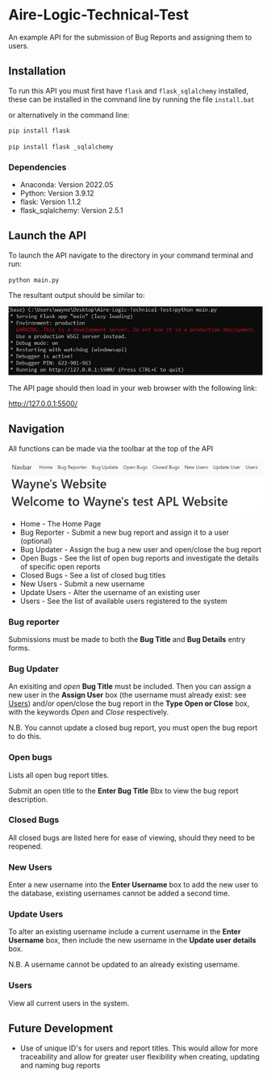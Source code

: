 # Aire-Logic-Technical-Test

An example API for the submission of Bug Reports and assigning them to users.
## Installation

To run this API you must first have `flask` and `flask_sqlalchemy` installed, these can be installed in the command line by running the file `install.bat`

or alternatively in the command line:
```
pip install flask

pip install flask _sqlalchemy
```

### Dependencies

- Anaconda: Version 2022.05
- Python: Version 3.9.12
- flask: Version 1.1.2
- flask_sqlalchemy: Version 2.5.1

## Launch the API

To launch the API navigate to the directory in your command terminal and run:

`python main.py`

The resultant output should be similar to:

![](https://github.com/wgould91/Aire-Logic-Technical-Test/blob/main/Run%20main.png)

The API page should then load in your web browser with the following link:

http://127.0.0.1:5500/

## Navigation

All functions can be made via the toolbar at the top of the API

![](https://github.com/wgould91/Aire-Logic-Technical-Test/blob/main/Nav%20Bar.png)

- Home - The Home Page
- Bug Reporter - Submit a new bug report and assign it to a user (optional)
- Bug Updater - Assign the bug a new user and open/close the bug report
- Open Bugs - See the list of open bug reports and investigate the details of specific open reports
- Closed Bugs - See a list of closed bug titles
- New Users - Submit a new username
- Update Users - Alter the username of an existing user
- Users - See the list of available users registered to the system

### Bug reporter

Submissions must be made to both the **Bug Title** and **Bug Details** entry forms.

### Bug Updater

An exisiting and *open* **Bug Title** must be included. Then you can assign a new user in the **Assign User** box (the username must already exist: see [Users](https://github.com/wgould91/Aire-Logic-Technical-Test/blob/main/README.md#users)) and/or open/close the bug report in the **Type Open or Close** box, with the keywords *Open* and *Close* respectively.

N.B. You cannot update a closed bug report, you must open the bug report to do this.

### Open bugs

Lists all open bug report titles.

Submit an open title to the **Enter Bug Title** Bbx to view the bug report description.

### Closed Bugs

All closed bugs are listed here for ease of viewing, should they need to be reopened.

### New Users

Enter a new username into the **Enter Username** box to add the new user to the database, existing usernames cannot be added a second time.

### Update Users

To alter an existing username include a current username in the **Enter Username** box, then include the new username in the **Update user details** box.

N.B. A username cannot be updated to an already existing username.

### Users

View all current users in the system.

## Future Development

- Use of unique ID's for users and report titles. This would allow for more traceability and allow for greater user flexibility when creating, updating and naming bug reports 
